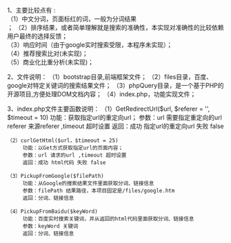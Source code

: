 1、主要比较点有 :</br>
   （1）中文分词，页面标红的词，一般为分词结果</br>；
   （2）排序结果，或者简单理解就是搜索的准确性，本实现对准确性的比较依赖用户最终的选择反馈；</br>
   （3）响应时间（由于google实时搜索受限，本程序未实现）；</br>
   （4）推荐搜索比对(未实现)；</br>
   （5）商业化比重分析(未实现)；</br>
 
 2、文件说明：
    （1）bootstrap目录,前端框架文件；
    （2）files目录，百度、google对特定关键词的搜索结果文件；
    （3）phpQuery目录，是一个基于PHP的开源项目,方便处理DOM文档内容；
    （4）index.php，功能实现文件；
 
 3、index.php文件主要函数说明：
    （1）GetRedirectUrl($url, $referer = '', $timeout = 10)
	     功能：获取指定url的重定向url；
		 参数：url 需要指定重定向的url referer 来源referer ,timeout 超时设置
		 返回：成功 指定url的重定向url 失败 false
		 
    （2）curlGetHtml($url，$timeout = 25)
	     功能：以Get方式获取指定url的页面内容；
		 参数：url 请求的url ,timeout 超时设置
		 返回：成功 html代码 失败 false
		 
	（3）PickupFromGoogle($filePath)
	     功能：从Google的搜索结果文件里面获取分词、链接信息
		 参数：filePath 结果路径，本项目固定是/files/google.htm
		 返回：分词、链接信息
		 
	（4）PickupFromBaidu($keyWord)
	     功能：百度实时搜索关键词，并从返回的html代码里面获取分词、链接信息
		 参数：keyWord 关键词 
		 返回：分词、链接信息
